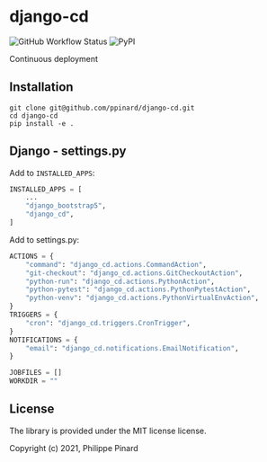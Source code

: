 # django-cd

![GitHub Workflow Status](https://img.shields.io/github/workflow/status/ppinard/django-cd/CI)
![PyPI](https://img.shields.io/pypi/v/django-cd)

Continuous deployment


## Installation

```
git clone git@github.com/ppinard/django-cd.git
cd django-cd
pip install -e .
```

## Django - settings.py

Add to `INSTALLED_APPS`:

```python
INSTALLED_APPS = [
    ...
    "django_bootstrap5",
    "django_cd",
]
```

Add to settings.py:

```python
ACTIONS = {
    "command": "django_cd.actions.CommandAction",
    "git-checkout": "django_cd.actions.GitCheckoutAction",
    "python-run": "django_cd.actions.PythonAction",
    "python-pytest": "django_cd.actions.PythonPytestAction",
    "python-venv": "django_cd.actions.PythonVirtualEnvAction",
}
TRIGGERS = {
    "cron": "django_cd.triggers.CronTrigger",
}
NOTIFICATIONS = {
    "email": "django_cd.notifications.EmailNotification",
}

JOBFILES = []
WORKDIR = ""
```


## License

The library is provided under the MIT license license.

Copyright (c) 2021, Philippe Pinard





